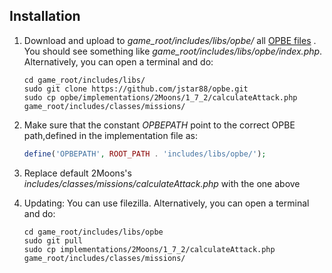 ## Installation

1. Download and upload to *game_root/includes/libs/opbe/* all [OPBE files](https://github.com/jstar88/opbe/archive/master.zip) .
   You should see something like *game_root/includes/libs/opbe/index.php*.
   Alternatively, you can open a terminal and do:

    ```
    cd game_root/includes/libs/
    sudo git clone https://github.com/jstar88/opbe.git
    sudo cp opbe/implementations/2Moons/1_7_2/calculateAttack.php game_root/includes/classes/missions/
    
    ```

2. Make sure that the constant *OPBEPATH* point to the correct OPBE path,defined in the implementation file as:
    
    ```php
    define('OPBEPATH', ROOT_PATH . 'includes/libs/opbe/');
    ```
3. Replace default 2Moons's *includes/classes/missions/calculateAttack.php* with the one above 
4. Updating:
    You can use filezilla.
    Alternatively, you can open a terminal and do:
    ```
    cd game_root/includes/libs/opbe
    sudo git pull
    sudo cp implementations/2Moons/1_7_2/calculateAttack.php game_root/includes/classes/missions/
    
    ```
    
